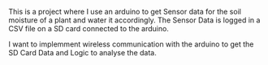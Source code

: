 This is a project where I use an arduino to get Sensor data for the soil moisture of a plant and water it accordingly.
The Sensor Data is logged in a CSV file on a SD card connected to the arduino.

I want to implemment wireless communication with the arduino to get the SD Card Data and Logic to analyse the data.
